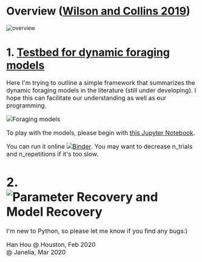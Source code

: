 # Overview ([Wilson and Collins 2019](https://elifesciences.org/articles/49547))
![overview](https://github.com/hanhou/Dynamic-Foraging/blob/master/overview.png?raw=true)

# 1. [Testbed for dynamic foraging models](https://github.com/hanhou/Dynamic-Foraging/blob/master/Models/Foraging_Testbed.ipynb)
<font size=3>Here I'm trying to outline  a simple framework that summarizes the dynamic foraging models in the literature (still under developing). I hope this can facilitate our understanding as well as our programming.

![Foraging models](https://github.com/hanhou/Dynamic-Foraging/blob/master/Models/Models.png)

To play with the models, please begin with [this Jupyter Notebook](https://github.com/hanhou/Dynamic-Foraging/blob/master/Models/Foraging_Testbed.ipynb).

You can run it online [![Binder](https://mybinder.org/badge_logo.svg)](https://mybinder.org/v2/gh/hanhou/Dynamic-Foraging/master?filepath=%2FModels%2FForaging_Testbed.ipynb). You may want to decrease n_trials and n_repetitions if it's too slow.

# 2. ![Parameter Recovery and Model Recovery](https://github.com/hanhou/Dynamic-Foraging/blob/master/ModelRecovery/Foraging_model_recovery.ipynb)


I'm new to Python, so please let me know if you find any bugs:)

Han Hou @ Houston, Feb 2020<br>
@ Janelia, Mar 2020
